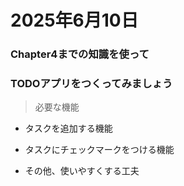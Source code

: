 # 2025年6月10日
### Chapter4までの知識を使って

### TODOアプリをつくってみましょう

>必要な機能

- タスクを追加する機能

- タスクにチェックマークをつける機能

- その他、使いやすくする工夫